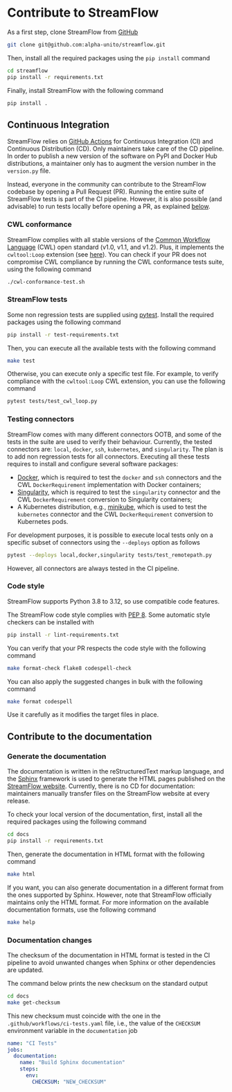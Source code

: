 # Contribute to StreamFlow

As a first step, clone StreamFlow from [GitHub](https://github.com/alpha-unito/streamflow)
```bash
git clone git@github.com:alpha-unito/streamflow.git
```

Then, install all the required packages using the `pip install` command

```bash
cd streamflow
pip install -r requirements.txt
```

Finally, install StreamFlow with the following command
```bash
pip install .
```

## Continuous Integration

StreamFlow relies on [GitHub Actions](https://github.com/features/actions) for Continuous Integration (CI) and Continuous Distribution (CD).
Only maintainers take care of the CD pipeline. In order to publish a new version of the software on PyPI and Docker Hub distributions, a maintainer only has to augment the version number in the `version.py` file.

Instead, everyone in the community can contribute to the StreamFlow codebase by opening a Pull Request (PR). Running the entire suite of StreamFlow tests is part of the CI pipeline.
However, it is also possible (and advisable) to run tests locally before opening a PR, as explained [below](#streamflow-tests).


### CWL conformance
StreamFlow complies with all stable versions of the [Common Workflow Language](https://www.commonwl.org/) (CWL) open standard (v1.0, v1.1, and v1.2). Plus, it implements the `cwltool:Loop` extension (see [here](https://cwltool.readthedocs.io/en/latest/loop.html)).
You can check if your PR does not compromise CWL compliance by running the CWL conformance tests suite, using the following command
```bash
./cwl-conformance-test.sh
```

### StreamFlow tests
Some non regression tests are supplied using [pytest](https://docs.pytest.org/en/7.3.x/getting-started.html). Install the required packages using the following command
```bash
pip install -r test-requirements.txt
```

Then, you can execute all the available tests with the following command
```bash 
make test
```

Otherwise, you can execute only a specific test file. For example, to verify compliance with the `cwltool:Loop` CWL extension, you can use the following command
```bash
pytest tests/test_cwl_loop.py
```

### Testing connectors
StreamFlow comes with many different connectors OOTB, and some of the tests in the suite are used to verify their behaviour. Currently, the tested connectors are: `local`, `docker`, `ssh`, `kubernetes`, and `singularity`. The plan is to add non regression tests for all connectors.
Executing all these tests requires to install and configure several software packages:
- [Docker](https://docs.docker.com/engine/install/), which is required to test the `docker` and `ssh` connectors and the CWL `DockerRequirement` implementation with Docker containers;
- [Singularity](https://docs.sylabs.io/guides/3.0/user-guide/installation.html), which is required to test the `singularity` connector and the CWL `DockerRequirement` conversion to Singularity containers;
- A Kubernetes distribution, e.g., [minikube](https://minikube.sigs.k8s.io/docs/start/), which is used to test the `kubernetes` connector and the CWL `DockerRequirement` conversion to Kubernetes pods.

For development purposes, it is possible to execute local tests only on a specific subset of connectors using the `--deploys` option as follows
```bash 
pytest --deploys local,docker,singularity tests/test_remotepath.py
```
However, all connectors are always tested in the CI pipeline.



### Code style
StreamFlow supports Python 3.8 to 3.12, so use compatible code features.

The StreamFlow code style complies with [PEP 8](https://peps.python.org/pep-0008/).
Some automatic style checkers can be installed with
```bash
pip install -r lint-requirements.txt
```

You can verify that your PR respects the code style with the following command
```bash
make format-check flake8 codespell-check
```

You can also apply the suggested changes in bulk with the following command 
```bash
make format codespell
```
Use it carefully as it modifies the target files in place.


## Contribute to the documentation

### Generate the documentation
The documentation is written in the reStructuredText markup language, and the [Sphinx](https://www.sphinx-doc.org/en/master/) framework is used to generate the HTML pages published on the [StreamFlow website](https://streamflow.di.unito.it/documentation/latest/). Currently, there is no CD for documentation: maintainers manually transfer files on the StreamFlow website at every release.

To check your local version of the documentation, first, install all the required packages using the following command
```bash
cd docs
pip install -r requirements.txt
```

Then, generate the documentation in HTML format with the following command
```bash
make html
```

If you want, you can also generate documentation in a different format from the ones supported by Sphinx. However, note that StreamFlow officially maintains only the HTML format. For more information on the available documentation formats, use the following command
```bash
make help
```

### Documentation changes
The checksum of the documentation in HTML format is tested in the CI pipeline to avoid unwanted changes when Sphinx or other dependencies are updated.


The command below prints the new checksum on the standard output
```bash
cd docs
make get-checksum
```

This new checksum must coincide with the one in the `.github/workflows/ci-tests.yaml` file, i.e., the value of the `CHECKSUM` environment variable in the `documentation` job
```yaml
name: "CI Tests"
jobs:
  documentation:
    name: "Build Sphinx documentation"
    steps:
      env:
        CHECKSUM: "NEW_CHECKSUM"
```


